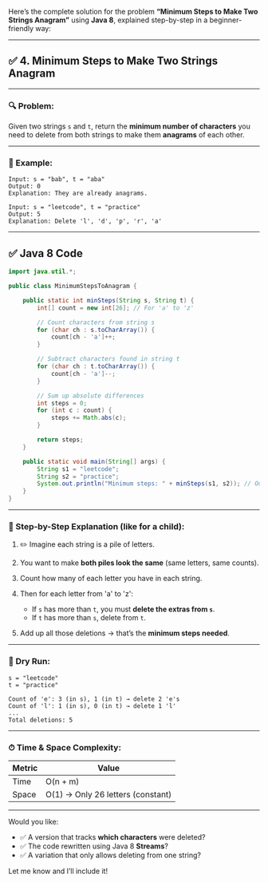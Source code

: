 Here’s the complete solution for the problem **“Minimum Steps to Make Two Strings Anagram”** using **Java 8**, explained step-by-step in a beginner-friendly way:

---

## ✅ 4. Minimum Steps to Make Two Strings Anagram

---

### 🔍 Problem:

Given two strings `s` and `t`, return the **minimum number of characters** you need to delete from both strings to make them **anagrams** of each other.

---

### 🧠 Example:

```text
Input: s = "bab", t = "aba"
Output: 0
Explanation: They are already anagrams.

Input: s = "leetcode", t = "practice"
Output: 5
Explanation: Delete 'l', 'd', 'p', 'r', 'a'
```

---

## ✅ Java 8 Code

```java
import java.util.*;

public class MinimumStepsToAnagram {

    public static int minSteps(String s, String t) {
        int[] count = new int[26]; // For 'a' to 'z'

        // Count characters from string s
        for (char ch : s.toCharArray()) {
            count[ch - 'a']++;
        }

        // Subtract characters found in string t
        for (char ch : t.toCharArray()) {
            count[ch - 'a']--;
        }

        // Sum up absolute differences
        int steps = 0;
        for (int c : count) {
            steps += Math.abs(c);
        }

        return steps;
    }

    public static void main(String[] args) {
        String s1 = "leetcode";
        String s2 = "practice";
        System.out.println("Minimum steps: " + minSteps(s1, s2)); // Output: 5
    }
}
```

---

### 🧸 Step-by-Step Explanation (like for a child):

1. ✏️ Imagine each string is a pile of letters.
2. You want to make **both piles look the same** (same letters, same counts).
3. Count how many of each letter you have in each string.
4. Then for each letter from 'a' to 'z':

   - If `s` has more than `t`, you must **delete the extras from `s`**.
   - If `t` has more than `s`, delete from `t`.

5. Add up all those deletions → that’s the **minimum steps needed**.

---

### 🧮 Dry Run:

```text
s = "leetcode"
t = "practice"

Count of 'e': 3 (in s), 1 (in t) → delete 2 'e's
Count of 'l': 1 (in s), 0 (in t) → delete 1 'l'
...
Total deletions: 5
```

---

### ⏱ Time & Space Complexity:

| Metric | Value                             |
| ------ | --------------------------------- |
| Time   | O(n + m)                          |
| Space  | O(1) → Only 26 letters (constant) |

---

Would you like:

- ✅ A version that tracks **which characters** were deleted?
- ✅ The code rewritten using Java 8 **Streams**?
- ✅ A variation that only allows deleting from one string?

Let me know and I’ll include it!

